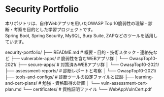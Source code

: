 # Security Portfolio

本リポジトリは、自作Webアプリを用いたOWASP Top 10脆弱性の理解・診断・考察を目的とした学習プロジェクトです。  
Spring Boot, Spring Security, MySQL, Burp Suite, ZAPなどのツールを活用しています。

security-portfolio/
├── README.md                           # 概要・目的・技術スタック・連絡先など
├── vulnerable-apps/                    # 脆弱性を含むWEBアプリ群
│   └── OwaspTop10-2021/
├── secure-apps/                        # 対策済みWEBアプリ群
│   └── OwaspTop10-2021/
├── assessment-reports/                 # 診断レポートと考察
│   └── OwaspTop10-2021/
├── tools-and-configs/                  # 診断ツールの設定ファイルと証跡
├── learning-and-cert-plans/            # 勉強・資格取得の計画
│   └── vuln-assessment-cert-plan.md
└── certificates/                       # 資格証明ファイル
    └── WebAppVulnCert.pdf
